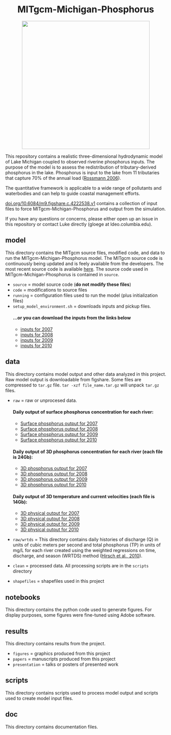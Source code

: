 <h1 align="center"> MITgcm-Michigan-Phosphorus </h1>

<p align="center">
   <img height="400" src="https://github.com/lgloege/MITgcm-Michigan-Phosphorus/blob/master/results/figures_jpg/Figure_1.jpg">
</p>

This repository contains a realistic three-dimensional hydrodynamic model of Lake Michigan
coupled to observed riverine phosphorus inputs. The purpose of the model is
to assess the redistribution of tributary-derived phosphorus in the lake.
Phosphorus is input to the lake from 11 tributaries that capture 70% of the annual load ([Rossmann 2006](https://www.epa.gov/sites/production/files/2015-08/documents/lmmbp-pcb-report.pdf)).

The quantitative framework is applicable to a wide range of pollutants and waterbodies and can help to guide coastal management efforts.

[doi.org/10.6084/m9.figshare.c.4222538.v1](https://doi.org/10.6084/m9.figshare.c.4222538.v1) contains a collection of input files to force MITgcm-Michigan-Phosphorus and output from the simulation.

If you have any questions or concerns, please either open up an issue in this repository or contact Luke directly (gloege at ldeo.columbia.edu).

## model
This directory contains the MITgcm source files, modified code,
and data to run the MITgcm-Michigan-Phosphorus model.
The MITgcm source code is continuously being updated and is feely available from the developers. The most recent source code is available [here](https://github.com/MITgcm/MITgcm). The source code used in MITgcm-Michigan-Phosphorus is contained in `source`.

- `source` = model source code (**do not modify these files**)
- `code` = modifications to source files
- `running` = configuration files used to run the model (plus initialization files)
- `setup_model_environment.sh` = downloads inputs and pickup files.
    #### ...or you can download the inputs from the links below
    * [inputs for 2007](https://figshare.com/articles/inputs_2007_zip/7064522)
    * [inputs for 2008](https://figshare.com/articles/inputs_2008_zip/7064768)
    * [inputs for 2009](https://figshare.com/articles/inputs_2009_zip/7064759)
    * [inputs for 2010](https://figshare.com/articles/inputs_2010_zip/7064765)

## data
This directory contains model output and other data analyzed in this project. Raw model output is downloadable from figshare.
Some files are compressed to `tar.gz` file. `tar -xzf file_name.tar.gz` will unpack `tar.gz` files.
- `raw` = raw or unprocesed data.
    #### Daily output of surface phosphorus concentration for each river:
    * [Surface phosphorus output for 2007](https://figshare.com/articles/ptr_tave_0000315360_surf_nc/7040042)
    * [Surface phosphorus output for 2008](https://figshare.com/articles/ptr_tave_0000473040_surf_nc/7040048)
    * [Surface phosphorus output for 2009](https://figshare.com/articles/ptr_tave_0000631152_surf_nc/7040051)
    * [Surface phosphorus output for 2010](https://figshare.com/articles/ptr_tave_0000788832_surf_nc/7043378)

    #### Daily output of 3D phosphorus concentration for each river (each file is 24Gb):
    * [3D phosphorus output for 2007](https://figshare.com/articles/ptr_tave_0000315360_glob_nc_tar_gz/7066520)
    * [3D phosphorus output for 2008](https://figshare.com/articles/ptr_tave_0000473040_glob_nc_tar_gz/7066538)
    * [3D phosphorus output for 2009](https://figshare.com/articles/ptr_tave_0000631152_glob_nc_tar_gz/7066553)
    * [3D phosphorus output for 2010](https://figshare.com/articles/ptr_tave_0000788832_glob_nc_tar_gz/7066571)

    #### Daily output of 3D temperature and current velocities (each file is 14Gb):
    * [3D physical output for 2007](https://figshare.com/articles/tave_0000315360_glob_nc_tar_gz/7066583)
    * [3D physical output for 2008](https://figshare.com/articles/tave_0000473040_glob_nc_tar_gz/7066586)
    * [3D physical output for 2009](https://figshare.com/articles/tave_0000631152_glob_nc_tar_gz/7066589)
    * [3D physical output for 2010](https://figshare.com/articles/tave_0000788832_glob_nc_tar_gz/7066592)

- `raw/wrtds` = This directory contains daily histories of discharge (Q) in units of cubic meters per second and total phosphorus (TP) in units of mg/L for each river created using the weighted regressions on time, discharge, and season (WRTDS) method ([Hirsch et al., 2010](http://onlinelibrary.wiley.com/doi/10.1111/j.1752-1688.2010.00482.x/abstract)).
- `clean` = processed data. All processing scripts are in the `scripts` directory
- `shapefiles` = shapefiles used in this project

##  notebooks
This directory contains the python code used to generate figures.
For display purposes, some figures were fine-tuned using Adobe software.

##  results
This directory contains results from the project.

- `figures` = graphics produced from this project
- `papers` = manuscripts produced from this project
- `presentation` = talks or posters of presented work

## scripts
This directory contains scripts used to process model output
and scripts used to create model input files.

## doc
This directory contains documentation files.
